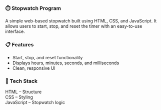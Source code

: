 ### ⏱️ Stopwatch Program

A simple web-based stopwatch built using HTML, CSS, and JavaScript.
It allows users to start, stop, and reset the timer with an easy-to-use interface.

### 📋 Features

- Start, stop, and reset functionality
- Displays hours, minutes, seconds, and milliseconds
- Clean, responsive UI

### 🧠 Tech Stack

HTML – Structure <br>
CSS – Styling <br>
JavaScript – Stopwatch logic
